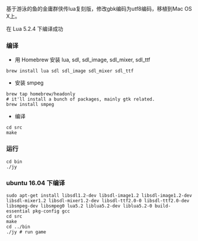 基于游泳的鱼的金庸群侠传lua复刻版，修改gbk编码为utf8编码，移植到Mac OS X上。

在 Lua 5.2.4 下编译成功

### 编译

 - 用 Homebrew 安装 lua, sdl, sdl\_image, sdl\_mixer, sdl\_ttf

```
brew install lua sdl sdl_image sdl_mixer sdl_ttf
```

 - 安装 smpeg

```
brew tap homebrew/headonly
# it'll install a bunch of packages, mainly gtk related.
brew install smpeg
```

 - 编译

```
cd src
make
```

### 运行

```
cd bin
./jy
```

### ubuntu 16.04 下编译

```
sudo apt-get install libsdl1.2-dev libsdl-image1.2 libsdl-image1.2-dev libsdl-mixer1.2 libsdl-mixer1.2-dev libsdl-ttf2.0-0 libsdl-ttf2.0-dev libsmpeg-dev libsmpeg0 lua5.2 liblua5.2-dev liblua5.2-0 build-essential pkg-config gcc
cd src
make
cd ../bin
./jy # run game
```
